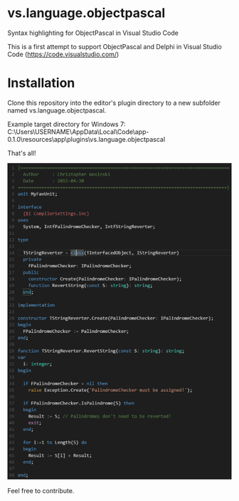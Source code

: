 # vs.language.objectpascal

Syntax highlighting for ObjectPascal in Visual Studio Code

This is a first attempt to support ObjectPascal and Delphi in Visual Studio Code (https://code.visualstudio.com/)

# Installation
Clone this repository into the editor's plugin directory to a new subfolder named vs.language.objectpascal.

Example target directory for Windows 7:
C:\Users\USERNAME\AppData\Local\Code\app-0.1.0\resources\app\plugins\vs.language.objectpascal

That's all! 

![Alt text](https://github.com/Wosi/vs.language.objectpascal/blob/master/Sample.PNG?raw=true "Screenshot")

Feel free to contribute.
